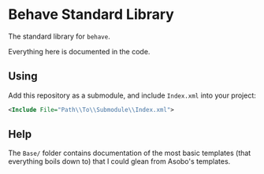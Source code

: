 # Behave Standard Library

The standard library for `behave`.

Everything here is documented in the code.

## Using

Add this repository as a submodule, and include `Index.xml` into your project:

```xml
<Include File="Path\\To\\Submodule\\Index.xml">
```

## Help

The `Base/` folder contains documentation of the most basic templates (that everything boils down to) that I could glean from Asobo's templates.
